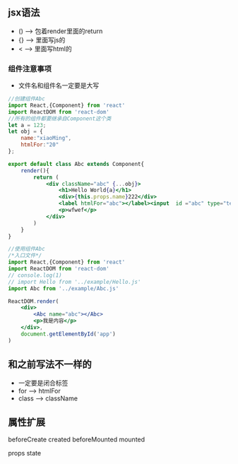 ## jsx语法
- () --> 包着render里面的return
- {} --> 里面写js的
- < --> 里面写html的
### 组件注意事项
- 文件名和组件名一定要是大写
```jsx 
//创建组件Abc
import React,{Component} from 'react'
import ReactDOM from 'react-dom'
//所有的组件都要继承自Component这个类
let a = 123;
let obj = {
    name:"xiaoMing",
    htmlFor:"20"
};

export default class Abc extends Component{
    render(){
        return (
            <div className="abc" {...obj}>
                <h1>Hello World{a}</h1>
                <div>{this.props.name}222</div>
                <label htmlFor="abc"></label><input  id ="abc" type="text" />
                <p>wfwef</p>
            </div>
        )
    }
}

```


```jsx 
//使用组件Abc
/*入口文件*/
import React,{Component} from 'react'
import ReactDOM from 'react-dom'
// console.log(1)
// import Hello from '../example/Hello.js'
import Abc from '../example/Abc.js'

ReactDOM.render(
    <div>
        <Abc name="abc"></Abc>
        <p>我是内容</p>
    </div>,
    document.getElementById('app')
)
```

## 和之前写法不一样的
- 一定要是闭合标签
- for --> htmlFor 
- class --> className

## 属性扩展

beforeCreate
created 
beforeMounted
mounted




props 
state